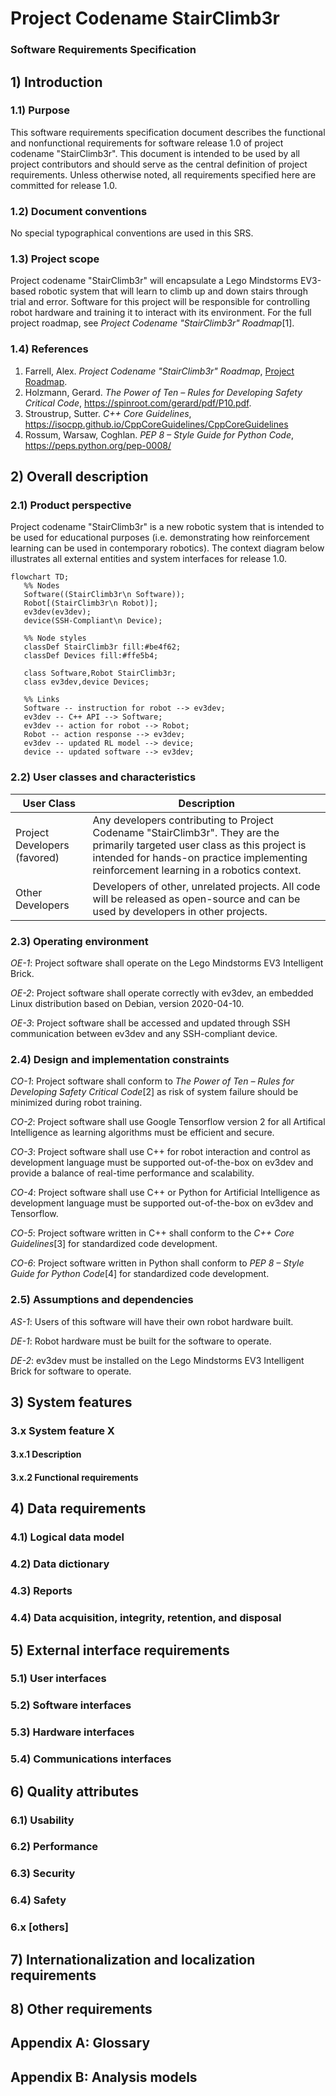 # Project Codename StairClimb3r 
### Software Requirements Specification


## 1) Introduction
### 1.1) Purpose
This software requirements specification document describes the functional and nonfunctional requirements for software release 1.0 of project codename "StairClimb3r". This document is intended to be used by all project contributors and should serve as the central definition of project requirements. Unless otherwise noted, all requirements specified here are committed for release 1.0.


### 1.2) Document conventions
No special typographical conventions are used in this SRS.


### 1.3) Project scope
Project codename "StairClimb3r" will encapsulate a Lego Mindstorms EV3-based robotic system that will learn to climb up and down stairs through trial and error. Software for this project will be responsible for controlling robot hardware and training it to interact with its environment. For the full project roadmap, see *Project Codename "StairClimb3r" Roadmap*[1].


### 1.4) References
1. Farrell, Alex. *Project Codename "StairClimb3r" Roadmap*, [Project Roadmap](../PROJECT_VISION/ROADMAP.md).
2. Holzmann, Gerard. *The Power of Ten – Rules for Developing Safety Critical Code*, https://spinroot.com/gerard/pdf/P10.pdf.
3. Stroustrup, Sutter. *C++ Core Guidelines*, https://isocpp.github.io/CppCoreGuidelines/CppCoreGuidelines
4. Rossum, Warsaw, Coghlan. *PEP 8 – Style Guide for Python Code*, https://peps.python.org/pep-0008/


## 2) Overall description
### 2.1) Product perspective
Project codename "StairClimb3r" is a new robotic system that is intended to be used for educational purposes (i.e. demonstrating how reinforcement learning can be used in contemporary robotics). The context diagram below illustrates all external entities and system interfaces for release 1.0.

```mermaid
flowchart TD;
   %% Nodes
   Software((StairClimb3r\n Software));
   Robot[(StairClimb3r\n Robot)];
   ev3dev(ev3dev);
   device(SSH-Compliant\n Device);
   
   %% Node styles
   classDef StairClimb3r fill:#be4f62;
   classDef Devices fill:#ffe5b4;
   
   class Software,Robot StairClimb3r;
   class ev3dev,device Devices;
   
   %% Links
   Software -- instruction for robot --> ev3dev;
   ev3dev -- C++ API --> Software;
   ev3dev -- action for robot --> Robot;
   Robot -- action response --> ev3dev;
   ev3dev -- updated RL model --> device;
   device -- updated software --> ev3dev;
```


### 2.2) User classes and characteristics
| User Class | Description |
|------------|-------------|
| Project Developers (favored) | Any developers contributing to Project Codename "StairClimb3r". They are the primarily targeted user class as this project is intended for hands-on practice implementing reinforcement learning in a robotics context. | 
| Other Developers | Developers of other, unrelated projects. All code will be released as open-source and can be used by developers in other projects. |


### 2.3) Operating environment
*OE-1*: Project software shall operate on the Lego Mindstorms EV3 Intelligent Brick.

*OE-2*: Project software shall operate correctly with ev3dev, an embedded Linux distribution based on Debian, version 2020-04-10.

*OE-3*: Project software shall be accessed and updated through SSH communication between ev3dev and any SSH-compliant device.


### 2.4) Design and implementation constraints
*CO-1*: Project software shall conform to *The Power of Ten – Rules for Developing Safety Critical Code*[2] as risk of system failure should be minimized during robot training.

*CO-2*: Project software shall use Google Tensorflow version 2 for all Artifical Intelligence as learning algorithms must be efficient and secure.

*CO-3*: Project software shall use C++ for robot interaction and control as development language must be supported out-of-the-box on ev3dev and provide a balance of real-time performance and scalability.

*CO-4*: Project software shall use C++ or Python for Artificial Intelligence as development language must be supported out-of-the-box on ev3dev and Tensorflow.

*CO-5*: Project software written in C++ shall conform to the *C++ Core Guidelines*[3] for standardized code development.

*CO-6*: Project software written in Python shall conform to *PEP 8 – Style Guide for Python Code*[4] for standardized code development.


### 2.5) Assumptions and dependencies
*AS-1*: Users of this software will have their own robot hardware built.

*DE-1*: Robot hardware must be built for the software to operate.

*DE-2*: ev3dev must be installed on the Lego Mindstorms EV3 Intelligent Brick for software to operate.


## 3) System features
### 3.x System feature X
#### 3.x.1 Description
#### 3.x.2 Functional requirements


## 4) Data requirements
### 4.1) Logical data model


### 4.2) Data dictionary


### 4.3) Reports


### 4.4) Data acquisition, integrity, retention, and disposal


## 5) External interface requirements
### 5.1) User interfaces


### 5.2) Software interfaces


### 5.3) Hardware interfaces


### 5.4) Communications interfaces


## 6) Quality attributes
### 6.1) Usability


### 6.2) Performance


### 6.3) Security


### 6.4) Safety


### 6.x [others]


## 7) Internationalization and localization requirements


## 8) Other requirements


## Appendix A: Glossary


## Appendix B: Analysis models
